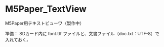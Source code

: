 # M5Paper_TextView

M5Paper用テキストビューワ（製作中）


準備：
SDカード内に font.ttf ファイルと、文書ファイル（doc.txt：UTF-8）で入れておく。


